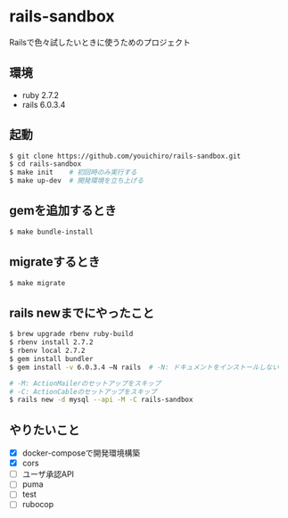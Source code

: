 # rails-sandbox
Railsで色々試したいときに使うためのプロジェクト

## 環境
- ruby 2.7.2
- rails 6.0.3.4

## 起動

```sh
$ git clone https://github.com/youichiro/rails-sandbox.git
$ cd rails-sandbox
$ make init    # 初回時のみ実行する
$ make up-dev  # 開発環境を立ち上げる
```

## gemを追加するとき

```sh
$ make bundle-install
```

## migrateするとき

```sh
$ make migrate
```

## rails newまでにやったこと

```sh
$ brew upgrade rbenv ruby-build
$ rbenv install 2.7.2
$ rbenv local 2.7.2
$ gem install bundler
$ gem install -v 6.0.3.4 —N rails  # -N: ドキュメントをインストールしない

# -M: ActionMailerのセットアップをスキップ
# -C: ActionCableのセットアップをスキップ
$ rails new -d mysql --api -M -C rails-sandbox
```

## やりたいこと
- [x] docker-composeで開発環境構築
- [x] cors
- [ ] ユーザ承認API
- [ ] puma
- [ ] test
- [ ] rubocop
